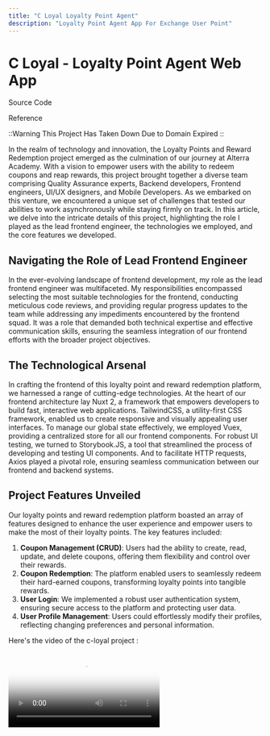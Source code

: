 ```yaml
---
title: "C Loyal Loyalty Point Agent"
description: "Loyalty Point Agent App For Exchange User Point"
---
```


# C Loyal - Loyalty Point Agent Web App

<Card link="https://github.com/drigoalexander/frontend">Source Code </Card>

<Card link="https://www.linkedin.com/posts/drigo-alexander-9a36a01a8_frontend-nuxt-vue-activity-6956797006224789504-Gql3?utm_source=share&utm_medium=member_desktop">Reference </Card>

::Warning
This Project Has Taken Down Due to Domain Expired
::

In the realm of technology and innovation, the Loyalty Points and Reward Redemption project emerged as the culmination of our journey at Alterra Academy. With a vision to empower users with the ability to redeem coupons and reap rewards, this project brought together a diverse team comprising Quality Assurance experts, Backend developers, Frontend engineers, UI/UX designers, and Mobile Developers. As we embarked on this venture, we encountered a unique set of challenges that tested our abilities to work asynchronously while staying firmly on track. In this article, we delve into the intricate details of this project, highlighting the role I played as the lead frontend engineer, the technologies we employed, and the core features we developed.

## Navigating the Role of Lead Frontend Engineer

In the ever-evolving landscape of frontend development, my role as the lead frontend engineer was multifaceted. My responsibilities encompassed selecting the most suitable technologies for the frontend, conducting meticulous code reviews, and providing regular progress updates to the team while addressing any impediments encountered by the frontend squad. It was a role that demanded both technical expertise and effective communication skills, ensuring the seamless integration of our frontend efforts with the broader project objectives.

## The Technological Arsenal

In crafting the frontend of this loyalty point and reward redemption platform, we harnessed a range of cutting-edge technologies. At the heart of our frontend architecture lay Nuxt 2, a framework that empowers developers to build fast, interactive web applications. TailwindCSS, a utility-first CSS framework, enabled us to create responsive and visually appealing user interfaces. To manage our global state effectively, we employed Vuex, providing a centralized store for all our frontend components. For robust UI testing, we turned to Storybook.JS, a tool that streamlined the process of developing and testing UI components. And to facilitate HTTP requests, Axios played a pivotal role, ensuring seamless communication between our frontend and backend systems.

## Project Features Unveiled

Our loyalty points and reward redemption platform boasted an array of features designed to enhance the user experience and empower users to make the most of their loyalty points. The key features included:

1. **Coupon Management (CRUD)**: Users had the ability to create, read, update, and delete coupons, offering them flexibility and control over their rewards.
1. **Coupon Redemption**: The platform enabled users to seamlessly redeem their hard-earned coupons, transforming loyalty points into tangible rewards.
1. **User Login**: We implemented a robust user authentication system, ensuring secure access to the platform and protecting user data.
1. **User Profile Management**: Users could effortlessly modify their profiles, reflecting changing preferences and personal information.

Here's the video of the c-loyal project :

<video id="ember1776_html5_api" class="vjs-tech" tabindex="-1" preload="metadata" poster="https://media.licdn.com/dms/image/C5605AQFanes4VMDFjw/videocover-low/0/1658629623442?e=1696532400&amp;v=beta&amp;t=ZmUXRw2UxYa-NRfR-Qylmvl7BPemXtNVQyTjASlpO_0" src="https://dms.licdn.com/playlist/vid/C5605AQFanes4VMDFjw/mp4-720p-30fp-crf28/0/1658629634314?e=1696532400&amp;v=beta&amp;t=3rp_1gRn-Aqn7zfzfnuxqK6hLXZ-V8Sboj7j-ajqkNY" autoplay="autoplay"></video>
